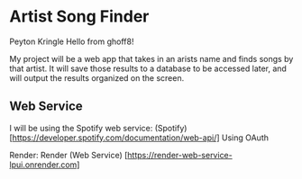 # Artist Song Finder

Peyton Kringle
Hello from ghoff8!

My project will be a web app that takes in an arists name and finds songs by that artist. It will save those results to a database to be accessed later, and will output the results organized on the screen.

## Web Service

I will be using the Spotify web service: (Spotify) [https://developer.spotify.com/documentation/web-api/] Using OAuth

Render: Render (Web Service) [https://render-web-service-lpui.onrender.com]
